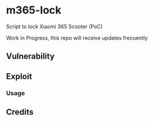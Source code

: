 # m365-lock
Script to lock Xiaomi 365 Scooter (PoC)

Work in Progress, this repo will receive updates frecuently

## Vulnerability
## Exploit
### Usage
## Credits
